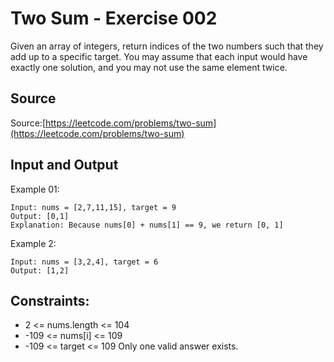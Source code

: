# Two Sum - Exercise 002

Given an array of integers, return indices of the two numbers such that they add up to a specific target. You may assume that each input would have exactly one solution, and you may not use the same element twice.

## Source

Source:[https://leetcode.com/problems/two-sum](https://leetcode.com/problems/two-sum)

## Input and Output

Example 01:

```command
Input: nums = [2,7,11,15], target = 9
Output: [0,1]
Explanation: Because nums[0] + nums[1] == 9, we return [0, 1]
```

Example 2:

```command
Input: nums = [3,2,4], target = 6
Output: [1,2]
```

## Constraints:

- 2 <= nums.length <= 104
- -109 <= nums[i] <= 109
- -109 <= target <= 109
  Only one valid answer exists.
